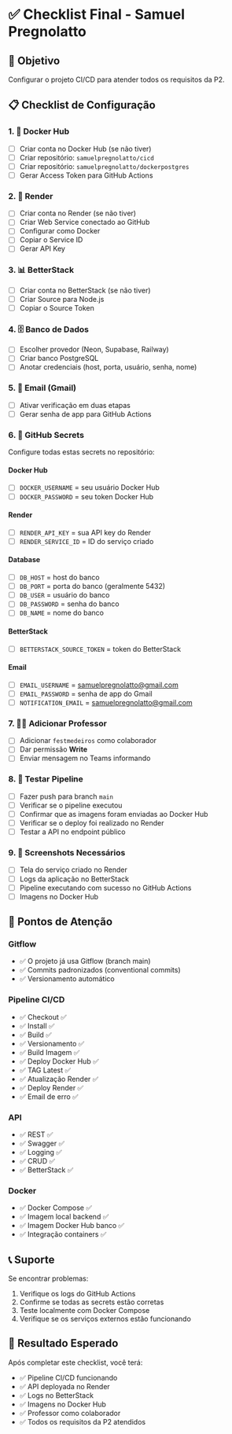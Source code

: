 # ✅ Checklist Final - Samuel Pregnolatto

## 🎯 Objetivo
Configurar o projeto CI/CD para atender todos os requisitos da P2.

## 📋 Checklist de Configuração

### 1. 🐳 Docker Hub
- [ ] Criar conta no Docker Hub (se não tiver)
- [ ] Criar repositório: `samuelpregnolatto/cicd`
- [ ] Criar repositório: `samuelpregnolatto/dockerpostgres`
- [ ] Gerar Access Token para GitHub Actions

### 2. 🚀 Render
- [ ] Criar conta no Render (se não tiver)
- [ ] Criar Web Service conectado ao GitHub
- [ ] Configurar como Docker
- [ ] Copiar o Service ID
- [ ] Gerar API Key

### 3. 📊 BetterStack
- [ ] Criar conta no BetterStack (se não tiver)
- [ ] Criar Source para Node.js
- [ ] Copiar o Source Token

### 4. 🗄️ Banco de Dados
- [ ] Escolher provedor (Neon, Supabase, Railway)
- [ ] Criar banco PostgreSQL
- [ ] Anotar credenciais (host, porta, usuário, senha, nome)

### 5. 📧 Email (Gmail)
- [ ] Ativar verificação em duas etapas
- [ ] Gerar senha de app para GitHub Actions

### 6. 🔐 GitHub Secrets
Configure todas estas secrets no repositório:

#### Docker Hub
- [ ] `DOCKER_USERNAME` = seu usuário Docker Hub
- [ ] `DOCKER_PASSWORD` = seu token Docker Hub

#### Render
- [ ] `RENDER_API_KEY` = sua API key do Render
- [ ] `RENDER_SERVICE_ID` = ID do serviço criado

#### Database
- [ ] `DB_HOST` = host do banco
- [ ] `DB_PORT` = porta do banco (geralmente 5432)
- [ ] `DB_USER` = usuário do banco
- [ ] `DB_PASSWORD` = senha do banco
- [ ] `DB_NAME` = nome do banco

#### BetterStack
- [ ] `BETTERSTACK_SOURCE_TOKEN` = token do BetterStack

#### Email
- [ ] `EMAIL_USERNAME` = samuelpregnolatto@gmail.com
- [ ] `EMAIL_PASSWORD` = senha de app do Gmail
- [ ] `NOTIFICATION_EMAIL` = samuelpregnolatto@gmail.com

### 7. 👨‍🏫 Adicionar Professor
- [ ] Adicionar `festmedeiros` como colaborador
- [ ] Dar permissão **Write**
- [ ] Enviar mensagem no Teams informando

### 8. 🧪 Testar Pipeline
- [ ] Fazer push para branch `main`
- [ ] Verificar se o pipeline executou
- [ ] Confirmar que as imagens foram enviadas ao Docker Hub
- [ ] Verificar se o deploy foi realizado no Render
- [ ] Testar a API no endpoint público

### 9. 📸 Screenshots Necessários
- [ ] Tela do serviço criado no Render
- [ ] Logs da aplicação no BetterStack
- [ ] Pipeline executando com sucesso no GitHub Actions
- [ ] Imagens no Docker Hub

## 🚨 Pontos de Atenção

### Gitflow
- ✅ O projeto já usa Gitflow (branch main)
- ✅ Commits padronizados (conventional commits)
- ✅ Versionamento automático

### Pipeline CI/CD
- ✅ Checkout ✅
- ✅ Install ✅
- ✅ Build ✅
- ✅ Versionamento ✅
- ✅ Build Imagem ✅
- ✅ Deploy Docker Hub ✅
- ✅ TAG Latest ✅
- ✅ Atualização Render ✅
- ✅ Deploy Render ✅
- ✅ Email de erro ✅

### API
- ✅ REST ✅
- ✅ Swagger ✅
- ✅ Logging ✅
- ✅ CRUD ✅
- ✅ BetterStack ✅

### Docker
- ✅ Docker Compose ✅
- ✅ Imagem local backend ✅
- ✅ Imagem Docker Hub banco ✅
- ✅ Integração containers ✅

## 📞 Suporte

Se encontrar problemas:
1. Verifique os logs do GitHub Actions
2. Confirme se todas as secrets estão corretas
3. Teste localmente com Docker Compose
4. Verifique se os serviços externos estão funcionando

## 🎉 Resultado Esperado

Após completar este checklist, você terá:
- ✅ Pipeline CI/CD funcionando
- ✅ API deployada no Render
- ✅ Logs no BetterStack
- ✅ Imagens no Docker Hub
- ✅ Professor como colaborador
- ✅ Todos os requisitos da P2 atendidos 
